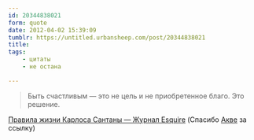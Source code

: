 ```yaml
---
id: 20344838021
form: quote
date: 2012-04-02 15:39:09
tumblr: https://untitled.urbansheep.com/post/20344838021
title: 
tags:
    - цитаты
    - не остана

---
```


<blockquote>
Быть счастливым — это не цель и не приобретенное благо. Это решение.
</blockquote>

<a href="http://esquire.ru/wil/carlos-santana">Правила жизни Карлоса Сантаны — Журнал Esquire</a> (Спасибо <a href="http://aqva.tumblr.com/post/19338368459" class="tumblr_blog">Акве</a> за ссылку)
